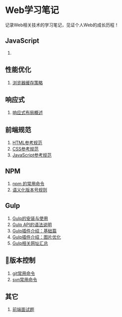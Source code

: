 # Web学习笔记

记录Web相关技术的学习笔记，见证个人Web的成长历程！

## JavaScript

1. []()

## 性能优化

1. [浏览器缓存策略](http://www.fedlife.cn/study-performance/browser%20cache)

## 响应式

1. [响应式布局概述](http://www.fedlife.cn/responsive.html)

## 前端规范

1. [HTML参考规范](http://www.fedlife.cn/study-norm/html.html)
1. [CSS参考规范](http://www.fedlife.cn/study-norm/css.html)
1. [JavaScript参考规范](http://www.fedlife.cn/study-norm/javascirpt.html)

## NPM

1. [npm 的常用命令](http://www.fedlife.cn/node/npm%20%E7%9A%84%E5%B8%B8%E7%94%A8%E5%91%BD%E4%BB%A4)
1. [语义化版本号规则](http://www.fedlife.cn/node/%E8%AF%AD%E4%B9%89%E5%8C%96%E7%89%88%E6%9C%AC%E5%8F%B7%E8%A7%84%E5%88%99)

## Gulp

1. [Gulp的安装与使用](http://www.fedlife.cn/tool-Gulp/Gulp%E7%9A%84%E5%AE%89%E8%A3%85%E4%B8%8E%E4%BD%BF%E7%94%A8)
1. [Gulp API的语法说明](http://www.fedlife.cn/tool-Gulp/Gulp%20API%E7%9A%84%E8%AF%AD%E6%B3%95%E8%AF%B4%E6%98%8E)
1. [Gulp插件介绍：基础篇](http://www.fedlife.cn/tool-Gulp/Gulp%E6%8F%92%E4%BB%B6%E4%BB%8B%E7%BB%8D%EF%BC%9A%E5%9F%BA%E7%A1%80%E7%AF%87)
1. [Gulp插件介绍：图片优化](http://www.fedlife.cn/tool-Gulp/Gulp%E6%8F%92%E4%BB%B6%E4%BB%8B%E7%BB%8D%EF%BC%9A%E5%9B%BE%E7%89%87%E4%BC%98%E5%8C%96)
1. [Gulp相关网址汇总](http://www.fedlife.cn/tool-Gulp/Gulp%E7%9B%B8%E5%85%B3%E7%BD%91%E5%9D%80%E6%B1%87%E6%80%BB)

## 版本控制

1. [git常用命令](http://www.fedlife.cn/tool-Git/git%E5%91%BD%E4%BB%A4)
1. [svn常用命令](http://www.fedlife.cn/tool-SVN/SVN%E5%91%BD%E4%BB%A4)

## 其它

1. [前端面试题](http://www.fedlife.cn/others/%E5%89%8D%E7%AB%AF%E9%9D%A2%E8%AF%95.html)